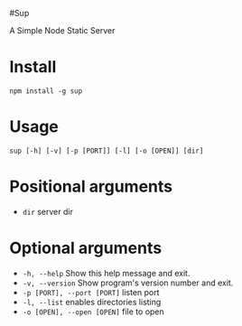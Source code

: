 #Sup

A Simple Node Static Server

# Install

`npm install -g sup`

# Usage

`sup [-h] [-v] [-p [PORT]] [-l] [-o [OPEN]] [dir]`

# Positional arguments 

* `dir` server dir

# Optional arguments

* `-h, --help` Show this help message and exit.
* `-v, --version` Show program's version number and exit.
* `-p [PORT], --port [PORT]` listen port
* `-l, --list` enables directories listing
* `-o [OPEN], --open [OPEN]` file to open
